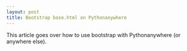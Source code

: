 ```yaml
---
layout: post
title: Bootstrap base.html on Pythonanywhere
---
```


This article goes over how to use bootstrap with Pythonanywhere (or anywhere else).

